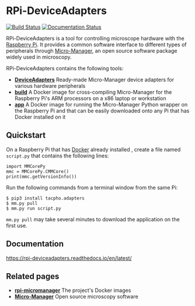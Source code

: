# RPi-DeviceAdapters

[![Build Status](https://travis-ci.org/kmdouglass/RPi-DeviceAdapters.svg?branch=master)](https://travis-ci.org/kmdouglass/RPi-DeviceAdapters)
[![Documentation Status](https://readthedocs.org/projects/rpi-deviceadapters/badge/?version=latest)](https://rpi-deviceadapters.readthedocs.io/en/latest/?badge=latest)

RPi-DeviceAdapters is a tool for controlling microscope hardware with
the [Raspberry Pi](https://www.raspberrypi.org/). It provides a common
software interface to different types of peripherals through
[Micro-Manager](https://micro-manager.org/), an open source software
package widely used in microscopy.

RPi-DeviceAdapters contains the following tools:

- **[DeviceAdapters](src/DeviceAdapters)** Ready-made
  Micro-Manager device adapters for various hardware peripherals
- **[build](ci/build)** A Docker image for cross-compiling
  Micro-Manager for the Raspberry Pi's ARM processors on a x86 laptop
  or workstation
- **[app](ci/app)** A Docker image for running the Micro-Manager
  Python wrapper on the Raspberry Pi and that can be easily downloaded
  onto any Pi that has Docker installed on it


## Quickstart

On a Raspberry Pi that has [Docker](https://www.docker.com/) already
installed , create a file named `script.py` that contains the
following lines:

```
import MMCorePy
mmc = MMCorePy.CMMCore()
print(mmc.getVersionInfo())
```

Run the following commands from a terminal window from the same Pi:

```
$ pip3 install tacpho.adapters
$ mm.py pull
$ mm.py run script.py
```

`mm.py pull` may take several minutes to download the
application on the first use.

## Documentation

https://rpi-deviceadapters.readthedocs.io/en/latest/

## Related pages

- **[rpi-micromanager](https://hub.docker.com/r/kmdouglass/rpi-micromanager/)** The project's Docker images
- **[Micro-Manager](https://micro-manager.org/)** Open source microscopy software
